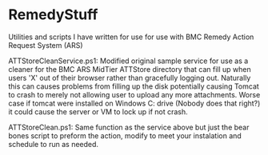 # RemedyStuff
Utilities and scripts I have written for use for use with BMC Remedy Action Request System (ARS)

ATTStoreCleanService.ps1: Modified original sample service for use as a cleaner for the BMC ARS MidTier ATTStore directory that can fill up when users 'X' out of their browser rather than gracefully logging out. Naturally this can causes problems from filling up the disk potentially causing Tomcat to crash to merely not allowing user to upload any more attachments. Worse case if tomcat were installed on Windows C: drive (Nobody does that right?) it could cause the server or VM to lock up if not crash.

ATTStoreClean.ps1: Same function as the service above but just the bear bones script to preform the action, modify to meet your instalation and schedule to run as needed.
